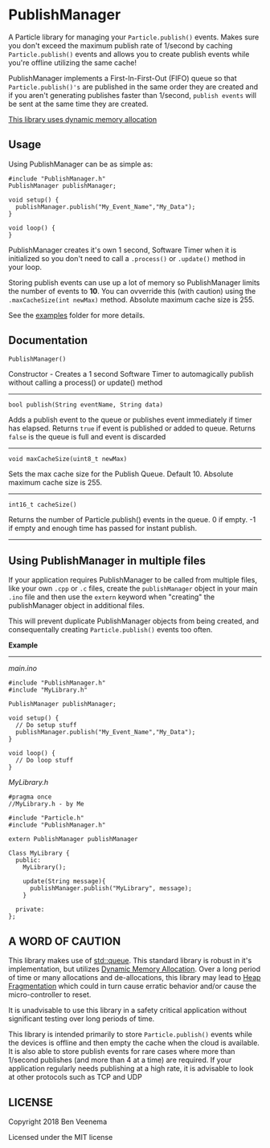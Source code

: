 # PublishManager

A Particle library for managing your `Particle.publish()` events.  Makes sure you don't exceed the maximum publish rate of 1/second by caching `Particle.publish()` events and allows you to create publish events while you're offline utilizing the same cache!

PublishManager implements a First-In-First-Out (FIFO) queue so that `Particle.publish()'s` are published in the same order they are created and if you aren't generating publishes faster than 1/second, `publish events` will be sent at the same time they are created.

[This library uses dynamic memory allocation](#a-word-of-caution)

## Usage

Using PublishManager can be as simple as:

```
#include "PublishManager.h"
PublishManager publishManager;

void setup() {
  publishManager.publish("My_Event_Name","My_Data");
}

void loop() {
}
```
PublishManager creates it's own 1 second, Software Timer when it is initialized so you don't need to call a `.process()` or `.update()` method in your loop.

Storing publish events can use up a lot of memory so PublishManager limits the number of events to **10**. You can ovverride this (with caution) using the `.maxCacheSize(int newMax)` method. Absolute maximum cache size is 255.

See the [examples](examples) folder for more details.

## Documentation

```
PublishManager()
```
Constructor - Creates a 1 second Software Timer to automagically publish without calling a process() or update() method
___

```
bool publish(String eventName, String data)
```
Adds a publish event to the queue or publishes event immediately if timer has elapsed. Returns `true` if event is published or added to queue. Returns `false` is the queue is full and event is discarded
___

```
void maxCacheSize(uint8_t newMax)
```
Sets the max cache size for the Publish Queue. Default 10. Absolute maximum cache size is 255.
___
```
int16_t cacheSize()
```
Returns the number of Particle.publish() events in the queue. 0 if empty. -1 if empty and enough time has passed for instant publish.
___

## Using PublishManager in multiple files
If your application requires PublishManager to be called from multiple files, like your own `.cpp` or `.c` files, create the `publishManager` object in your main `.ino` file and then use the `extern` keyword when "creating" the publishManager object in additional files.

This will prevent duplicate PublishManager objects from being created, and consequentally creating `Particle.publish()` events too often.

**Example**
___
_main.ino_
```
#include "PublishManager.h"
#include "MyLibrary.h"

PublishManager publishManager;

void setup() {
  // Do setup stuff
  publishManager.publish("My_Event_Name","My_Data");
}

void loop() {
  // Do loop stuff
}
```
_MyLibrary.h_
```
#pragma once
//MyLibrary.h - by Me

#include "Particle.h"
#include "PublishManager.h"

extern PublishManager publishManager

Class MyLibrary {
  public:
    MyLibrary();

    update(String message){
      publishManager.publish("MyLibrary", message);
    }

  private:
};
```

## A WORD OF CAUTION
This library makes use of [std::queue][f3af6535]. This standard library is robust in it's implementation, but utilizes [Dynamic Memory Allocation][225d2811].  Over a long period of time or many allocations and de-allocations, this library may lead to [Heap Fragmentation][b831396c] which could in turn cause erratic behavior and/or cause the micro-controller to reset.

It is unadvisable to use this library in a safety critical application without significant testing over long periods of time.

This library is intended primarily to store `Particle.publish()` events while the devices is offline and then empty the cache when the cloud is available. It is also able to store publish events for rare cases where more than 1/second publishes (and more than 4 at a time) are required.  If your application regularly needs publishing at a high rate, it is advisable to look at other protocols such as TCP and UDP

  [f3af6535]: http://en.cppreference.com/w/cpp/container/queue "cppreference.com - queue"
  [225d2811]: https://en.wikipedia.org/wiki/C_dynamic_memory_allocation "Wikipedia - Dynamic Memory Allocation"
  [b831396c]: https://stackoverflow.com/questions/3770457/what-is-memory-fragmentation "Stackoverflow - What is memory fragmentation"

## LICENSE
Copyright 2018 Ben Veenema

Licensed under the MIT license
